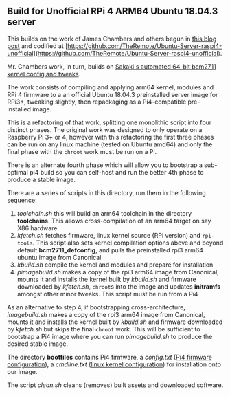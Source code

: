 ## Build for Unofficial RPi 4 ARM64 Ubuntu 18.04.3 server

This builds on the work of James Chambers and others begun in [this blog post](https://jamesachambers.com/raspberry-pi-4-ubuntu-server-desktop-18-04-3-image-unofficial/)
and codified at [https://github.com/TheRemote/Ubuntu-Server-raspi4-unofficial](https://github.com/TheRemote/Ubuntu-Server-raspi4-unofficial).

Mr. Chambers work, in turn, builds on [Sakaki's automated 64-bit bcm2711 kernel config and tweaks](https://github.com/sakaki-/bcm2711-kernel-bis).

The work consists of compiling and applying arm64 kernel, modules and RPi 4 firmware to a an official Ubuntu 18.04.3 
preinstalled server image for RPi3+, tweaking slightly, then repackaging as a Pi4-compatible pre-installed image.

This is a refactoring of that work, splitting one monolithic script into four distinct phases.
The original work was designed to only operate on a Raspberry Pi 3+ or 4, however with this refactoring
the first three phases can be run on any linux machine (tested on Ubuntu amd64) and only the final
phase with the `chroot` work must be run on a Pi.

There is an alternate fourth phase which will allow you to bootstrap a sub-optimal pi4 build so 
you can self-host and run the better 4th phase to produce a stable image.

There are a series of scripts in this directory, run them in the following sequence:

1. _toolchain.sh_ this will build an arm64 toolchain in the directory __toolchains__. This allows cross-compilation of an arm64 target on say X86 hardware
2. _kfetch.sh_ fetches firmware, linux kernel source (RPi version) and `rpi-tools`. This script also sets kernel compilation options above and beyond default __bcm2711_defconfig__, and pulls the preinstalled rpi3 arm64 ubuntu image from Canonical
3. _kbuild.sh_ compile the kernel and modules and prepare for installation
4. _pimagebuild.sh_ makes a copy of the rpi3 arm64 image from Canonical, mounts it and installs the kernel built by _kbuild.sh_ and firmware downloaded by _kfetch.sh_, `chroot`s into the image and updates __initramfs__ amongst other minor tweaks. This script must be run from a Pi4

As an alternative to step 4, if bootstrapping cross-architecture, _imagebuild.sh_ makes a copy of the rpi3 arm64 image from Canonical, mounts it and installs the kernel built by _kbuild.sh_ and firmware downloaded by _kfetch.sh_ but skips the final `chroot` work. This will be sufficient to bootstrap a Pi4 image where you can run _pimagebuild.sh_ to produce the desired stable image.

The directory __bootfiles__ contains Pi4 firmware, a _config.txt_ ([Pi4 firmware configuration](https://www.raspberrypi.org/documentation/configuration/config-txt/README.md)), a _cmdline.txt_ ([linux kernel configuration](https://www.kernel.org/doc/html/v4.19/admin-guide/kernel-parameters.html)) for installation onto our image.

The script _clean.sh_ cleans (removes) built assets and downloaded software.
